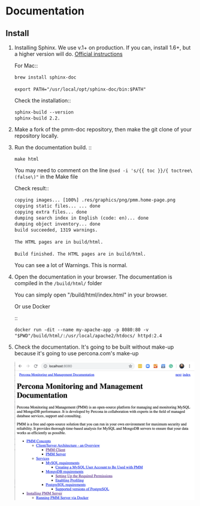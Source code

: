 # Documentation 

## Install 

1.	Installing Sphinx. We use v.1+ on production. If you can, install 1.6+, but a higher version will do. [Official instructions](https://www.sphinx-doc.org/en/master/usage/installation.html) 

	For Mac::

		brew install sphinx-doc

		export PATH="/usr/local/opt/sphinx-doc/bin:$PATH"

	Check the installation::

		sphinx-build --version
		sphinx-build 2.2.

2.	Make a fork of the pmm-doc repository, then make the git clone of your repository locally.

3.	Run the documentation build. ::
		
		make html

	You may need to comment on the line `@sed -i 's/{{ toc }}/{ toctree\(false\)"` in the Make file

	Check result::

		copying images... [100%] .res/graphics/png/pmm.home-page.png
		copying static files... ... done
		copying extra files... done
		dumping search index in English (code: en)... done
		dumping object inventory... done
		build succeeded, 1319 warnings.

		The HTML pages are in build/html.

		Build finished. The HTML pages are in build/html.

	You can see a lot of Warnings. This is normal.

4.	Open the documentation in your browser. The documentation is compiled in the `/build/html/` folder
	
	You can simply open "/build/html/index.html" in your browser. 

	Or use Docker

	::

		docker run -dit --name my-apache-app -p 8080:80 -v "$PWD"/build/html/:/usr/local/apache2/htdocs/ httpd:2.4

5.	Check the documentation. It's going to be built without make-up because it's going to use percona.com's make-up

	![Result](/images/img-readme-result.png)
